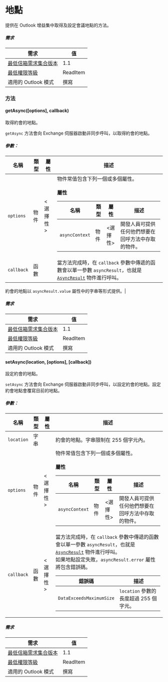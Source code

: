 

# <a name="location"></a>地點

提供在 Outlook 增益集中取得及設定會議地點的方法。

##### <a name="requirements"></a>需求

|需求| 值|
|---|---|
|[最低信箱需求集合版本](./tutorial-api-requirement-sets.md)| 1.1|
|[最低權限等級](../../docs/outlook/understanding-outlook-add-in-permissions.md)| ReadItem|
|適用的 Outlook 模式| 撰寫|

### <a name="methods"></a>方法

####  <a name="getasync([options],-callback)"></a>getAsync([options], callback)

取得約會的地點。

`getAsync` 方法會向 Exchange 伺服器啟動非同步呼叫，以取得約會的地點。

##### <a name="parameters:"></a>參數：

|名稱| 類型	| 屬性| 描述|
|---|---|---|---|
|`options`| 物件| &lt;選擇性&gt;|物件常值包含下列一個或多個屬性。<br/><br/>**屬性**<br/><table class="nested-table"><thead><tr><th>名稱</th><th>類型	</th><th>屬性</th><th>描述</th></tr></thead><tbody><tr><td><code>asyncContext</code></td><td>物件</td><td>&lt;選擇性&gt;</td><td>開發人員可提供任何他們想要在回呼方法中存取的物件。</td></tr></tbody></table>|
|`callback`| 函數||當方法完成時，在 `callback` 參數中傳遞的函數會以單一參數 `asyncResult`，也就是 [`AsyncResult`](simple-types.md#asyncresult) 物件進行呼叫。

約會的地點以 `asyncResult.value` 屬性中的字串等形式提供。|

##### <a name="requirements"></a>需求

|需求| 值|
|---|---|
|[最低信箱需求集合版本](./tutorial-api-requirement-sets.md)| 1.1|
|[最低權限等級](../../docs/outlook/understanding-outlook-add-in-permissions.md)| ReadItem|
|適用的 Outlook 模式| 撰寫|
####  <a name="setasync(location,-[options],-[callback])"></a>setAsync(location, [options], [callback])

設定約會的地點。

`setAsync` 方法會向 Exchange 伺服器啟動非同步呼叫，以設定約會的地點。設定約會地點會覆寫目前的地點。

##### <a name="parameters:"></a>參數：

|名稱| 類型	| 屬性| 描述|
|---|---|---|---|
|`location`| 字串||約會的地點。字串限制在 255 個字元內。|
|`options`| 物件| &lt;選擇性&gt;|物件常值包含下列一個或多個屬性。<br/><br/>**屬性**<br/><table class="nested-table"><thead><tr><th>名稱</th><th>類型	</th><th>屬性</th><th>描述</th></tr></thead><tbody><tr><td><code>asyncContext</code></td><td>物件</td><td>&lt;選擇性&gt;</td><td>開發人員可提供任何他們想要在回呼方法中存取的物件。</td></tr></tbody></table>|
|`callback`| 函數| &lt;選擇性&gt;|當方法完成時，在 `callback` 參數中傳遞的函數會以單一參數 `asyncResult`，也就是 [`AsyncResult`](simple-types.md#asyncresult) 物件進行呼叫。 <br/>如果地點設定失敗，`asyncResult.error` 屬性將包含錯誤碼。<br/><table class="nested-table"><thead><tr><th>錯誤碼</th><th>描述</th></tr></thead><tbody><tr><td><code>DataExceedsMaximumSize</code></td><td><code>location</code> 參數的長度超過 255 個字元。</td></tr></tbody></table>|

##### <a name="requirements"></a>需求

|需求| 值|
|---|---|
|[最低信箱需求集合版本](./tutorial-api-requirement-sets.md)| 1.1|
|[最低權限等級](../../docs/outlook/understanding-outlook-add-in-permissions.md)| ReadItem|
|適用的 Outlook 模式| 撰寫|
